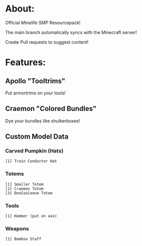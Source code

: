 # About:
Official Minelife SMP Resourcepack!

The main branch automatically syncs with the Minecraft server!

Create Pull requests to suggest content!

# Features:
## Apollo "Tooltrims"
Put armortrims on your tools!
## Craemon "Colored Bundles"
Dye your bundles like shulkerboxes!
## Custom Model Data
### Carved Pumpkin (Hats)
    [1] Train Conductor Hat
### Totems
    [1] Smaller Totem
    [2] Craemon Totem
    [3] DonCoaleone Totem
### Tools
    [1] Hammer (put on axe)
### Weapons
    [1] Bamboo Staff
